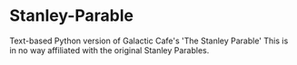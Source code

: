 # Stanley-Parable
Text-based Python version of Galactic Cafe's 'The Stanley Parable'
This is in no way affiliated with the original Stanley Parables.
